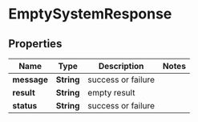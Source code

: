 
# EmptySystemResponse

## Properties
Name | Type | Description | Notes
------------ | ------------- | ------------- | -------------
**message** | **String** | success or failure | 
**result** | **String** | empty result | 
**status** | **String** | success or failure | 



